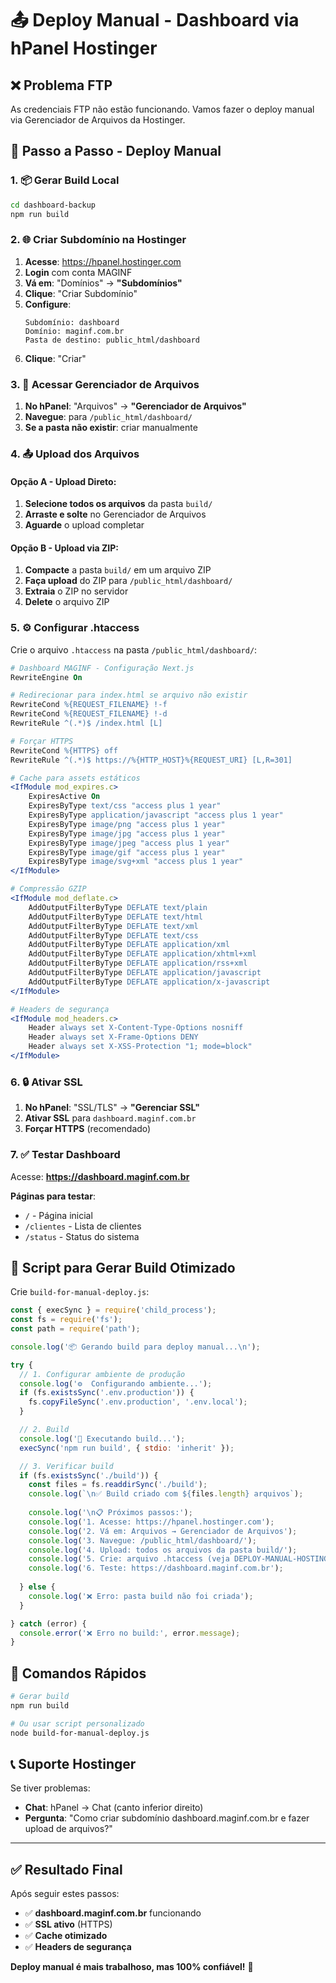 # 📤 Deploy Manual - Dashboard via hPanel Hostinger

## ❌ Problema FTP
As credenciais FTP não estão funcionando. Vamos fazer o deploy manual via Gerenciador de Arquivos da Hostinger.

## 🚀 Passo a Passo - Deploy Manual

### 1. 📦 Gerar Build Local
```bash
cd dashboard-backup
npm run build
```

### 2. 🌐 Criar Subdomínio na Hostinger

1. **Acesse**: https://hpanel.hostinger.com
2. **Login** com conta MAGINF
3. **Vá em**: "Domínios" → **"Subdomínios"**
4. **Clique**: "Criar Subdomínio"
5. **Configure**:
   ```
   Subdomínio: dashboard
   Domínio: maginf.com.br
   Pasta de destino: public_html/dashboard
   ```
6. **Clique**: "Criar"

### 3. 📁 Acessar Gerenciador de Arquivos

1. **No hPanel**: "Arquivos" → **"Gerenciador de Arquivos"**
2. **Navegue**: para `/public_html/dashboard/`
3. **Se a pasta não existir**: criar manualmente

### 4. 📤 Upload dos Arquivos

#### Opção A - Upload Direto:
1. **Selecione todos os arquivos** da pasta `build/`
2. **Arraste e solte** no Gerenciador de Arquivos
3. **Aguarde** o upload completar

#### Opção B - Upload via ZIP:
1. **Compacte** a pasta `build/` em um arquivo ZIP
2. **Faça upload** do ZIP para `/public_html/dashboard/`
3. **Extraia** o ZIP no servidor
4. **Delete** o arquivo ZIP

### 5. ⚙️ Configurar .htaccess

Crie o arquivo `.htaccess` na pasta `/public_html/dashboard/`:

```apache
# Dashboard MAGINF - Configuração Next.js
RewriteEngine On

# Redirecionar para index.html se arquivo não existir
RewriteCond %{REQUEST_FILENAME} !-f
RewriteCond %{REQUEST_FILENAME} !-d
RewriteRule ^(.*)$ /index.html [L]

# Forçar HTTPS
RewriteCond %{HTTPS} off
RewriteRule ^(.*)$ https://%{HTTP_HOST}%{REQUEST_URI} [L,R=301]

# Cache para assets estáticos
<IfModule mod_expires.c>
    ExpiresActive On
    ExpiresByType text/css "access plus 1 year"
    ExpiresByType application/javascript "access plus 1 year"
    ExpiresByType image/png "access plus 1 year"
    ExpiresByType image/jpg "access plus 1 year"
    ExpiresByType image/jpeg "access plus 1 year"
    ExpiresByType image/gif "access plus 1 year"
    ExpiresByType image/svg+xml "access plus 1 year"
</IfModule>

# Compressão GZIP
<IfModule mod_deflate.c>
    AddOutputFilterByType DEFLATE text/plain
    AddOutputFilterByType DEFLATE text/html
    AddOutputFilterByType DEFLATE text/xml
    AddOutputFilterByType DEFLATE text/css
    AddOutputFilterByType DEFLATE application/xml
    AddOutputFilterByType DEFLATE application/xhtml+xml
    AddOutputFilterByType DEFLATE application/rss+xml
    AddOutputFilterByType DEFLATE application/javascript
    AddOutputFilterByType DEFLATE application/x-javascript
</IfModule>

# Headers de segurança
<IfModule mod_headers.c>
    Header always set X-Content-Type-Options nosniff
    Header always set X-Frame-Options DENY
    Header always set X-XSS-Protection "1; mode=block"
</IfModule>
```

### 6. 🔒 Ativar SSL

1. **No hPanel**: "SSL/TLS" → **"Gerenciar SSL"**
2. **Ativar SSL** para `dashboard.maginf.com.br`
3. **Forçar HTTPS** (recomendado)

### 7. ✅ Testar Dashboard

Acesse: **https://dashboard.maginf.com.br**

**Páginas para testar**:
- `/` - Página inicial
- `/clientes` - Lista de clientes
- `/status` - Status do sistema

## 🔄 Script para Gerar Build Otimizado

Crie `build-for-manual-deploy.js`:

```javascript
const { execSync } = require('child_process');
const fs = require('fs');
const path = require('path');

console.log('📦 Gerando build para deploy manual...\n');

try {
  // 1. Configurar ambiente de produção
  console.log('⚙️  Configurando ambiente...');
  if (fs.existsSync('.env.production')) {
    fs.copyFileSync('.env.production', '.env.local');
  }

  // 2. Build
  console.log('🔨 Executando build...');
  execSync('npm run build', { stdio: 'inherit' });

  // 3. Verificar build
  if (fs.existsSync('./build')) {
    const files = fs.readdirSync('./build');
    console.log(`\n✅ Build criado com ${files.length} arquivos`);
    
    console.log('\n📋 Próximos passos:');
    console.log('1. Acesse: https://hpanel.hostinger.com');
    console.log('2. Vá em: Arquivos → Gerenciador de Arquivos');
    console.log('3. Navegue: /public_html/dashboard/');
    console.log('4. Upload: todos os arquivos da pasta build/');
    console.log('5. Crie: arquivo .htaccess (veja DEPLOY-MANUAL-HOSTINGER.md)');
    console.log('6. Teste: https://dashboard.maginf.com.br');
    
  } else {
    console.log('❌ Erro: pasta build não foi criada');
  }

} catch (error) {
  console.error('❌ Erro no build:', error.message);
}
```

## 🎯 Comandos Rápidos

```bash
# Gerar build
npm run build

# Ou usar script personalizado
node build-for-manual-deploy.js
```

## 📞 Suporte Hostinger

Se tiver problemas:
- **Chat**: hPanel → Chat (canto inferior direito)
- **Pergunta**: "Como criar subdomínio dashboard.maginf.com.br e fazer upload de arquivos?"

---

## ✅ Resultado Final

Após seguir estes passos:
- ✅ **dashboard.maginf.com.br** funcionando
- ✅ **SSL ativo** (HTTPS)
- ✅ **Cache otimizado**
- ✅ **Headers de segurança**

**Deploy manual é mais trabalhoso, mas 100% confiável!** 🎉
